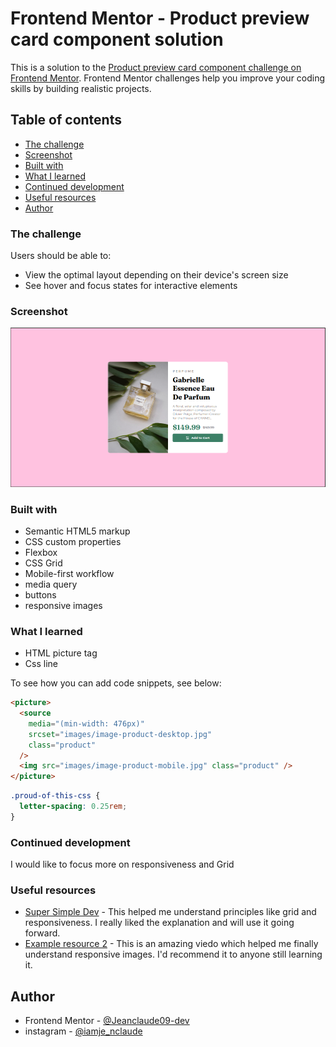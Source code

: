 # Frontend Mentor - Product preview card component solution

This is a solution to the [Product preview card component challenge on Frontend Mentor](https://www.frontendmentor.io/challenges/product-preview-card-component-GO7UmttRfa). Frontend Mentor challenges help you improve your coding skills by building realistic projects.

## Table of contents

- [The challenge](#the-challenge)
- [Screenshot](#screenshot)
- [Built with](#built-with)
- [What I learned](#what-i-learned)
- [Continued development](#continued-development)
- [Useful resources](#useful-resources)
- [Author](#author)

### The challenge

Users should be able to:

- View the optimal layout depending on their device's screen size
- See hover and focus states for interactive elements

### Screenshot

![](screenshot.png)


### Built with

- Semantic HTML5 markup
- CSS custom properties
- Flexbox
- CSS Grid
- Mobile-first workflow
- media query
- buttons
- responsive images

### What I learned

- HTML picture tag
- Css line

To see how you can add code snippets, see below:

```html
<picture>
  <source
    media="(min-width: 476px)"
    srcset="images/image-product-desktop.jpg"
    class="product"
  />
  <img src="images/image-product-mobile.jpg" class="product" />
</picture>
```

```css
.proud-of-this-css {
  letter-spacing: 0.25rem;
}
```


### Continued development

I would like to focus more on responsiveness and Grid

### Useful resources

- [Super Simple Dev](https://www.youtube.com/watch?v=G3e-cpL7ofc&t=22315s) - This helped me understand principles like grid and responsiveness. I really liked the explanation and will use it going forward.
- [Example resource 2](https://www.youtube.com/watch?v=vQDgoQKfdzM&t=850s) - This is an amazing viedo which helped me finally understand responsive images. I'd recommend it to anyone still learning it.


## Author


- Frontend Mentor - [@Jeanclaude09-dev](https://www.frontendmentor.io/profile/Jeanclaude09-dev)
- instagram - [@iamje_nclaude](https://www.instagram.com/iamje_nclaude)

